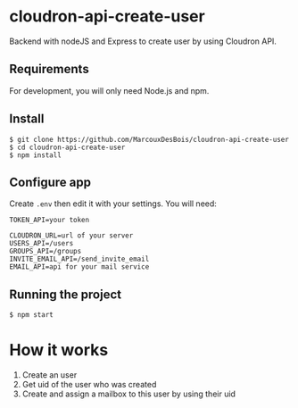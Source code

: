 # cloudron-api-create-user
Backend with nodeJS and Express to create user by using Cloudron API.

## Requirements
For development, you will only need Node.js and npm.

## Install

    $ git clone https://github.com/MarcouxDesBois/cloudron-api-create-user
    $ cd cloudron-api-create-user
    $ npm install

## Configure app

Create `.env` then edit it with your settings. You will need:

````dotenv
TOKEN_API=your token

CLOUDRON_URL=url of your server
USERS_API=/users
GROUPS_API=/groups
INVITE_EMAIL_API=/send_invite_email
EMAIL_API=api for your mail service
````

## Running the project

    $ npm start

# How it works
1. Create an user
2. Get uid of the user who was created
3. Create and assign a mailbox to this user by using their uid